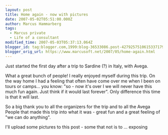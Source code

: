 ```yaml
---
layout: post
title: Home again - now with pictures
date: 2007-05-02T05:51:00.000Z
author: Marcus Hammarberg
tags:
  - Marcus private
  - Life of a consultant
modified_time: 2007-05-03T05:37:13.064Z
blogger_id: tag:blogger.com,1999:blog-36533086.post-4279257510615337179
blogger_orig_url: https://www.marcusoft.net/2007/05/home-again.html
---
```


Just started the first day after a trip to Sardine (?) in Italy, with Avega.

What a great bunch of people! I really enjoyed myself during this trip. On the way home I had a feeling that often have come over me when I been on tours or camps... you know: "so - now it's over I we will never have this much fun again. Just think if it would last forever". Only difference this time is that it will last.

So a big thank you to all the organizers for the trip and to all the Avega People that made this trip into what it was - great fun and a great feeling of "we can do anything".

I'll upload some pictures to this post - some that not is to ... exposing
